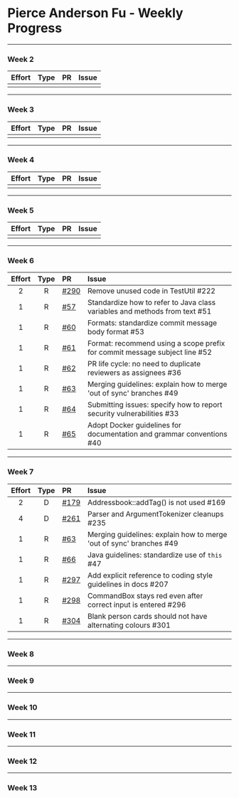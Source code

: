 # Pierce Anderson Fu - Weekly Progress

---

### Week 2

Effort| Type | PR | Issue
:----:|:----:|:-----------|:------
 |  |  | 

---
### Week 3

Effort| Type | PR | Issue
:----:|:----:|:-----------|:------
 |  |  | 

---
### Week 4

Effort| Type | PR | Issue
:----:|:----:|:-----------|:------
 |  |  | 

---
### Week 5

Effort| Type | PR | Issue
:----:|:----:|:-----------|:------
 |  |  | 

---
### Week 6

Effort| Type | PR | Issue
:----:|:----:|:-----------|:------
2 | R | [#290](https://github.com/se-edu/addressbook-level4/pull/290) | Remove unused code in TestUtil #222
1 | R | [#57](https://github.com/oss-generic/process/pull/57) | Standardize how to refer to Java class variables and methods from text #51
1 | R | [#60](https://github.com/oss-generic/process/pull/60) | Formats: standardize commit message body format #53 
1 | R | [#61](https://github.com/oss-generic/process/pull/61) | Format: recommend using a scope prefix for commit message subject line #52
1 | R | [#62](https://github.com/oss-generic/process/pull/62) | PR life cycle: no need to duplicate reviewers as assignees #36
1 | R | [#63](https://github.com/oss-generic/process/pull/63) | Merging guidelines: explain how to merge 'out of sync' branches #49
1 | R | [#64](https://github.com/oss-generic/process/pull/64) | Submitting issues: specify how to report security vulnerabilities #33
1 | R | [#65](https://github.com/oss-generic/process/pull/65) | Adopt Docker guidelines for documentation and grammar conventions #40

---
### Week 7

Effort| Type | PR | Issue
:----:|:----:|:-----------|:------
 2| D | [#179](https://github.com/se-edu/addressbook-level2/pull/179) | Addressbook::addTag() is not used #169
 4| D | [#261](https://github.com/se-edu/addressbook-level4/pull/261) | Parser and ArgumentTokenizer cleanups #235
 1 | R | [#63](https://github.com/oss-generic/process/pull/63) | Merging guidelines: explain how to merge 'out of sync' branches #49
 1 | R | [#66](https://github.com/oss-generic/process/pull/66) | Java guidelines: standardize use of `this` #47
 1 | R | [#297](https://github.com/se-edu/addressbook-level4/pull/297) | Add explicit reference to coding style guidelines in docs #207
 1 | R | [#298](https://github.com/se-edu/addressbook-level4/pull/298) | CommandBox stays red even after correct input is entered #296
 1 | R | [#304](https://github.com/se-edu/addressbook-level4/pull/304) | Blank person cards should not have alternating colours #301

---
### Week 8

---
### Week 9

---
### Week 10

---
### Week 11

---
### Week 12

---
### Week 13

